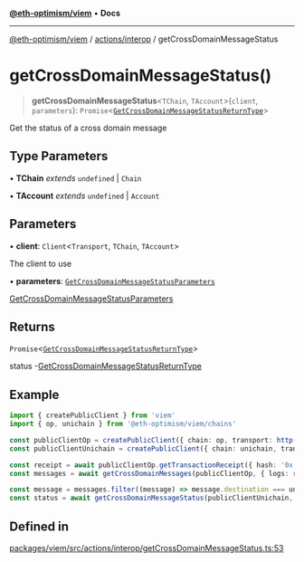 [**@eth-optimism/viem**](../../../README.md) • **Docs**

***

[@eth-optimism/viem](../../../README.md) / [actions/interop](../README.md) / getCrossDomainMessageStatus

# getCrossDomainMessageStatus()

> **getCrossDomainMessageStatus**\<`TChain`, `TAccount`\>(`client`, `parameters`): `Promise`\<[`GetCrossDomainMessageStatusReturnType`](../type-aliases/GetCrossDomainMessageStatusReturnType.md)\>

Get the status of a cross domain message

## Type Parameters

• **TChain** *extends* `undefined` \| `Chain`

• **TAccount** *extends* `undefined` \| `Account`

## Parameters

• **client**: `Client`\<`Transport`, `TChain`, `TAccount`\>

The client to use

• **parameters**: [`GetCrossDomainMessageStatusParameters`](../type-aliases/GetCrossDomainMessageStatusParameters.md)

[GetCrossDomainMessageStatusParameters](../type-aliases/GetCrossDomainMessageStatusParameters.md)

## Returns

`Promise`\<[`GetCrossDomainMessageStatusReturnType`](../type-aliases/GetCrossDomainMessageStatusReturnType.md)\>

status -[GetCrossDomainMessageStatusReturnType](../type-aliases/GetCrossDomainMessageStatusReturnType.md)

## Example

```ts
import { createPublicClient } from 'viem'
import { op, unichain } from '@eth-optimism/viem/chains'

const publicClientOp = createPublicClient({ chain: op, transport: http() })
const publicClientUnichain = createPublicClient({ chain: unichain, transport: http() })

const receipt = await publicClientOp.getTransactionReceipt({ hash: '0x...' })
const messages = await getCrossDomainMessages(publicClientOp, { logs: receipt.logs })

const message = messages.filter((message) => message.destination === unichain.id)[0]
const status = await getCrossDomainMessageStatus(publicClientUnichain, { message })
```

## Defined in

[packages/viem/src/actions/interop/getCrossDomainMessageStatus.ts:53](https://github.com/ethereum-optimism/ecosystem/blob/ddb96adf4653afc97ea0f64c5d67dd4ec467ac08/packages/viem/src/actions/interop/getCrossDomainMessageStatus.ts#L53)
